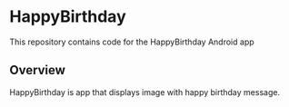 # HappyBirthday

This repository contains code for the HappyBirthday Android app

## Overview

HappyBirthday is app that displays image with happy birthday message.

